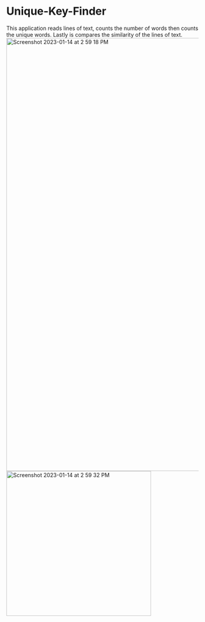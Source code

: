 # Unique-Key-Finder
This application reads lines of text, counts the number of words then counts the unique words. Lastly is compares the similarity of the lines of text.
<img width="1133" alt="Screenshot 2023-01-14 at 2 59 18 PM" src="https://user-images.githubusercontent.com/77395950/212498920-ae3babb4-5144-4819-8fec-23a4b48fd991.png">
<img width="379" alt="Screenshot 2023-01-14 at 2 59 32 PM" src="https://user-images.githubusercontent.com/77395950/212498925-73c3ad4a-fab4-4aa4-b184-131515029d43.png">
